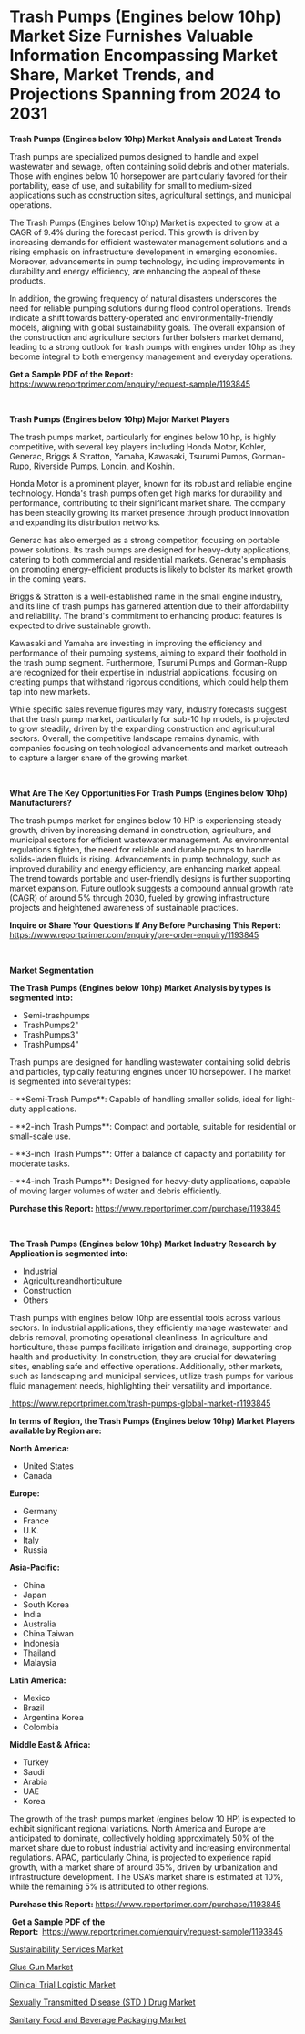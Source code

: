 <p><h1>Trash Pumps (Engines below 10hp) Market Size Furnishes Valuable Information Encompassing Market Share, Market Trends, and Projections Spanning from 2024 to 2031</h1></p><p><strong>Trash Pumps (Engines below 10hp) Market Analysis and Latest Trends</strong></p>
<p><p>Trash pumps are specialized pumps designed to handle and expel wastewater and sewage, often containing solid debris and other materials. Those with engines below 10 horsepower are particularly favored for their portability, ease of use, and suitability for small to medium-sized applications such as construction sites, agricultural settings, and municipal operations.</p><p>The Trash Pumps (Engines below 10hp) Market is expected to grow at a CAGR of 9.4% during the forecast period. This growth is driven by increasing demands for efficient wastewater management solutions and a rising emphasis on infrastructure development in emerging economies. Moreover, advancements in pump technology, including improvements in durability and energy efficiency, are enhancing the appeal of these products.</p><p>In addition, the growing frequency of natural disasters underscores the need for reliable pumping solutions during flood control operations. Trends indicate a shift towards battery-operated and environmentally-friendly models, aligning with global sustainability goals. The overall expansion of the construction and agriculture sectors further bolsters market demand, leading to a strong outlook for trash pumps with engines under 10hp as they become integral to both emergency management and everyday operations.</p></p>
<p><strong>Get a Sample PDF of the Report:&nbsp;</strong> <a href="https://www.reportprimer.com/enquiry/request-sample/1193845">https://www.reportprimer.com/enquiry/request-sample/1193845</a></p>
<p>&nbsp;</p>
<p><strong>Trash Pumps (Engines below 10hp) Major Market Players</strong></p>
<p><p>The trash pumps market, particularly for engines below 10 hp, is highly competitive, with several key players including Honda Motor, Kohler, Generac, Briggs & Stratton, Yamaha, Kawasaki, Tsurumi Pumps, Gorman-Rupp, Riverside Pumps, Loncin, and Koshin. </p><p>Honda Motor is a prominent player, known for its robust and reliable engine technology. Honda's trash pumps often get high marks for durability and performance, contributing to their significant market share. The company has been steadily growing its market presence through product innovation and expanding its distribution networks.</p><p>Generac has also emerged as a strong competitor, focusing on portable power solutions. Its trash pumps are designed for heavy-duty applications, catering to both commercial and residential markets. Generac's emphasis on promoting energy-efficient products is likely to bolster its market growth in the coming years.</p><p>Briggs & Stratton is a well-established name in the small engine industry, and its line of trash pumps has garnered attention due to their affordability and reliability. The brand's commitment to enhancing product features is expected to drive sustainable growth.</p><p>Kawasaki and Yamaha are investing in improving the efficiency and performance of their pumping systems, aiming to expand their foothold in the trash pump segment. Furthermore, Tsurumi Pumps and Gorman-Rupp are recognized for their expertise in industrial applications, focusing on creating pumps that withstand rigorous conditions, which could help them tap into new markets.</p><p>While specific sales revenue figures may vary, industry forecasts suggest that the trash pump market, particularly for sub-10 hp models, is projected to grow steadily, driven by the expanding construction and agricultural sectors. Overall, the competitive landscape remains dynamic, with companies focusing on technological advancements and market outreach to capture a larger share of the growing market.</p></p>
<p>&nbsp;</p>
<p><strong>What Are The Key Opportunities For Trash Pumps (Engines below 10hp) Manufacturers?</strong></p>
<p><p>The trash pumps market for engines below 10 HP is experiencing steady growth, driven by increasing demand in construction, agriculture, and municipal sectors for efficient wastewater management. As environmental regulations tighten, the need for reliable and durable pumps to handle solids-laden fluids is rising. Advancements in pump technology, such as improved durability and energy efficiency, are enhancing market appeal. The trend towards portable and user-friendly designs is further supporting market expansion. Future outlook suggests a compound annual growth rate (CAGR) of around 5% through 2030, fueled by growing infrastructure projects and heightened awareness of sustainable practices.</p></p>
<p><strong>Inquire or Share Your Questions If Any Before Purchasing This Report:</strong> <a href="https://www.reportprimer.com/enquiry/pre-order-enquiry/1193845">https://www.reportprimer.com/enquiry/pre-order-enquiry/1193845</a></p>
<p>&nbsp;</p>
<p><strong>Market Segmentation</strong></p>
<p><strong>The Trash Pumps (Engines below 10hp) Market Analysis by types is segmented into:</strong></p>
<p><ul><li>Semi-trashpumps</li><li>TrashPumps2"</li><li>TrashPumps3"</li><li>TrashPumps4"</li></ul></p>
<p><p>Trash pumps are designed for handling wastewater containing solid debris and particles, typically featuring engines under 10 horsepower. The market is segmented into several types: </p><p>- **Semi-Trash Pumps**: Capable of handling smaller solids, ideal for light-duty applications.</p><p>- **2-inch Trash Pumps**: Compact and portable, suitable for residential or small-scale use.</p><p>- **3-inch Trash Pumps**: Offer a balance of capacity and portability for moderate tasks.</p><p>- **4-inch Trash Pumps**: Designed for heavy-duty applications, capable of moving larger volumes of water and debris efficiently.</p></p>
<p><strong>Purchase this Report:&nbsp;</strong><a href="https://www.reportprimer.com/purchase/1193845">https://www.reportprimer.com/purchase/1193845</a></p>
<p>&nbsp;</p>
<p><strong>The Trash Pumps (Engines below 10hp) Market Industry Research by Application is segmented into:</strong></p>
<p><ul><li>Industrial</li><li>Agricultureandhorticulture</li><li>Construction</li><li>Others</li></ul></p>
<p><p>Trash pumps with engines below 10hp are essential tools across various sectors. In industrial applications, they efficiently manage wastewater and debris removal, promoting operational cleanliness. In agriculture and horticulture, these pumps facilitate irrigation and drainage, supporting crop health and productivity. In construction, they are crucial for dewatering sites, enabling safe and effective operations. Additionally, other markets, such as landscaping and municipal services, utilize trash pumps for various fluid management needs, highlighting their versatility and importance.</p></p>
<p><a href="https://www.reportprimer.com/trash-pumps-global-market-r1193845">&nbsp;https://www.reportprimer.com/trash-pumps-global-market-r1193845</a></p>
<p><strong>In terms of Region, the Trash Pumps (Engines below 10hp) Market Players available by Region are:</strong></p>
<p>
    <p> <strong> North America: </strong>
        <ul>
            <li>United States</li>
            <li>Canada</li>
        </ul>
        </p> 
    <p> <strong> Europe: </strong>
        <ul>
            <li>Germany</li>
            <li>France</li>
            <li>U.K.</li>
            <li>Italy</li>
            <li>Russia</li>
        </ul>
        </p> 
    <p> <strong> Asia-Pacific: </strong>
        <ul>
            <li>China</li>
            <li>Japan</li>
            <li>South Korea</li>
            <li>India</li>
            <li>Australia</li>
            <li>China Taiwan</li>
            <li>Indonesia</li>
            <li>Thailand</li>
            <li>Malaysia</li>
        </ul>
        </p> 
    <p> <strong> Latin America: </strong>
        <ul>
            <li>Mexico</li>
            <li>Brazil</li>
            <li>Argentina Korea</li>
            <li>Colombia</li>
        </ul>
        </p> 
    <p> <strong> Middle East & Africa: </strong>
        <ul>
            <li>Turkey</li>
            <li>Saudi</li>
            <li>Arabia</li>
            <li>UAE</li>
            <li>Korea</li>
        </ul>
    </p>
    </p>
<p><p>The growth of the trash pumps market (engines below 10 HP) is expected to exhibit significant regional variations. North America and Europe are anticipated to dominate, collectively holding approximately 50% of the market share due to robust industrial activity and increasing environmental regulations. APAC, particularly China, is projected to experience rapid growth, with a market share of around 35%, driven by urbanization and infrastructure development. The USA’s market share is estimated at 10%, while the remaining 5% is attributed to other regions.</p></p>
<p><strong>Purchase this Report: </strong><a href="https://www.reportprimer.com/purchase/1193845">https://www.reportprimer.com/purchase/1193845</a></p>
<p>&nbsp;<strong>Get a Sample PDF of the Report:&nbsp;&nbsp;</strong><a href="https://www.reportprimer.com/enquiry/request-sample/1193845">https://www.reportprimer.com/enquiry/request-sample/1193845</a></p>
<p><strong></strong></p>
<p><p><a href="https://www.linkedin.com/pulse/sustainability-services-market-size-share-analysis-growth-mltkf">Sustainability Services Market</a></p><p><a href="https://issuu.com/reportprime-2/docs/glue-gun-market-size-2030.pptx_ffeeb37dd04e9c">Glue Gun Market</a></p><p><a href="https://www.linkedin.com/pulse/strategic-roadmap-global-clinical-trial-logistic-market-insights-7kbgf">Clinical Trial Logistic Market</a></p><p><a href="https://medium.com/@prestonfrittysch568667/sexually-transmitted-disease-std-drug-industry-analysis-report-its-market-size-growing-with-a-ee774816aa3f?postPublishedType=repub">Sexually Transmitted Disease (STD ) Drug Market</a></p><p><a href="https://issuu.com/reportprime-2/docs/sanitary-food-and-beverage-packagin_380cc330b8855a">Sanitary Food and Beverage Packaging Market</a></p></p>